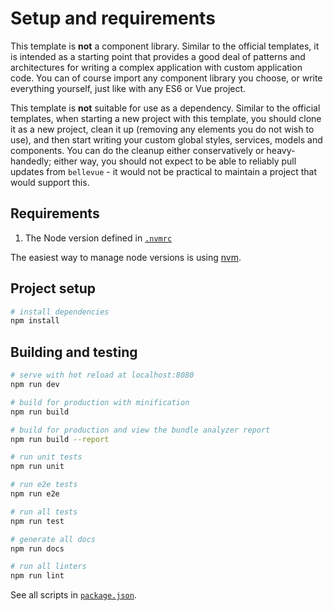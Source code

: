 
# Setup and requirements

This template is **not** a component library. Similar to the official templates, it is intended as a starting point that provides a good deal of patterns and architectures for writing a complex application with custom application code. You can of course import any component library you choose, or write everything yourself, just like with any ES6 or Vue project.

This template is **not** suitable for use as a dependency. Similar to the official templates, when starting a new project with this template, you should clone it as a new project, clean it up (removing any elements you do not wish to use), and then start writing your custom global styles, services, models and components. You can do the cleanup either conservatively or heavy-handedly; either way, you should not expect to be able to reliably pull updates from `bellevue` - it would not be practical to maintain a project that would support this.

## Requirements

1. The Node version defined in [`.nvmrc`](./.nvmrc)

The easiest way to manage node versions is using [nvm](https://github.com/creationix/nvm).

## Project setup

``` bash
# install dependencies
npm install
```

## Building and testing

``` bash
# serve with hot reload at localhost:8080
npm run dev

# build for production with minification
npm run build

# build for production and view the bundle analyzer report
npm run build --report

# run unit tests
npm run unit

# run e2e tests
npm run e2e

# run all tests
npm run test

# generate all docs
npm run docs

# run all linters
npm run lint
```

See all scripts in [`package.json`](./package.json).
